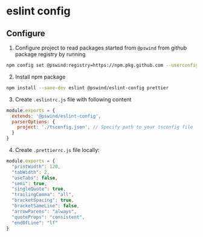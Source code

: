 # eslint config

## Configure

1. Configure project to read packages started from `@pswind` from github package registry by running
```bash
npm config set @pswind:registry=https://npm.pkg.github.com --userconfig ./.npmrc
```

2. Install npm package
```bash
npm install --save-dev eslint @pswind/eslint-config prettier
```
3. Create `.eslintrc.js` file with following content
```js
module.exports = {
  extends: '@pswind/eslint-config',
  parserOptions: {
    project: './tsconfig.json', // Specify path to your tsconfig file
  }
}

```
4. Create `.prettierrc.js` file locally:
```js
module.exports = {
  "printWidth": 120,
  "tabWidth": 2,
  "useTabs": false,
  "semi": true,
  "singleQuote": true,
  "trailingComma": "all",
  "bracketSpacing": true,
  "bracketSameLine": false,
  "arrowParens": "always",
  "quoteProps": "consistent",
  "endOfLine": "lf"
}